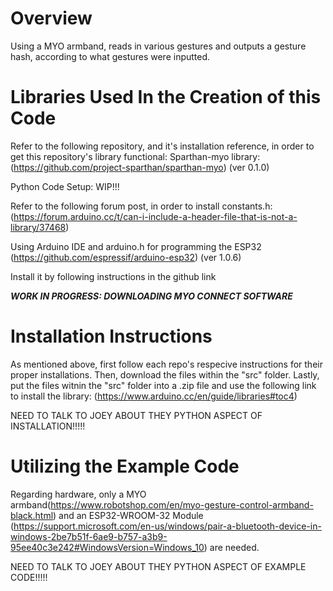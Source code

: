# Overview
Using a MYO armband, reads in various gestures and outputs a gesture hash, according to what gestures were inputted.
# Libraries Used In the Creation of this Code
Refer to the following repository, and it's installation reference, in order to get this repository's library functional:
Sparthan-myo library: (https://github.com/project-sparthan/sparthan-myo) (ver 0.1.0)

Python Code Setup: WIP!!!

Refer to the following forum post, in order to install constants.h: (https://forum.arduino.cc/t/can-i-include-a-header-file-that-is-not-a-library/37468)

Using Arduino IDE and arduino.h for programming the ESP32 (https://github.com/espressif/arduino-esp32) (ver 1.0.6)

Install it by following instructions in the github link

***WORK IN PROGRESS: DOWNLOADING MYO CONNECT SOFTWARE***

# Installation Instructions
As mentioned above, first follow each repo's respecive instructions for their proper installations. Then, download the files within the "src" folder. Lastly, put the files witnin the "src" folder into a .zip file and use the following link to install the library: (https://www.arduino.cc/en/guide/libraries#toc4)

NEED TO TALK TO JOEY ABOUT THEY PYTHON ASPECT OF INSTALLATION!!!!!

# Utilizing the Example Code
Regarding hardware, only a MYO armband(https://www.robotshop.com/en/myo-gesture-control-armband-black.html) and an ESP32-WROOM-32 Module (https://support.microsoft.com/en-us/windows/pair-a-bluetooth-device-in-windows-2be7b51f-6ae9-b757-a3b9-95ee40c3e242#WindowsVersion=Windows_10) are needed.

NEED TO TALK TO JOEY ABOUT THEY PYTHON ASPECT OF EXAMPLE CODE!!!!!
